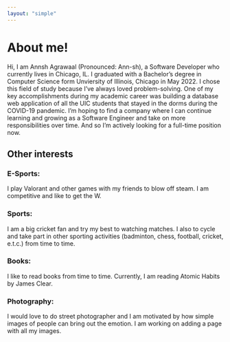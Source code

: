 ```yaml
---
layout: "simple"
---
```


# About me!

Hi, I am Annsh Agrawaal (Pronounced: Ann-sh), a Software Developer who currently lives in Chicago, IL. I graduated with a Bachelor’s degree in Computer Science form Unviersity of Illinois, Chicago in May 2022. I chose this field of study because I’ve always loved problem-solving. One of my key accomplishments during my academic career was building a database web application of all the UIC students that stayed in the dorms during the COVID-19 pandemic. I’m hoping to find a company where I can continue learning and growing as a Software Engineer and take on more responsibilities over time. And so I’m actively looking for a full-time position now.

## Other interests

### E-Sports: 
I play Valorant and other games with my friends to blow off steam. I am competitive and like to get the W.

### Sports:
I am a big cricket fan and try my best to watching matches. I also to cycle and take part in other sporting activities (badminton, chess, football, cricket, e.t.c.) from time to time.

### Books:
I like to read books from time to time. Currently, I am reading Atomic Habits by James Clear.

### Photography:
I would love to do street photographer and I am motivated by how simple images of people can bring out the emotion. I am working on adding a page with all my images. 
